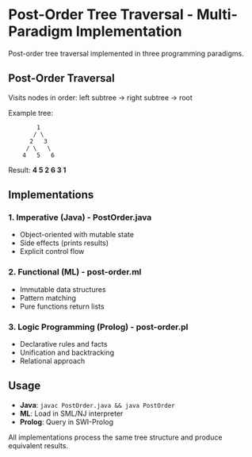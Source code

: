 # Post-Order Tree Traversal - Multi-Paradigm Implementation

Post-order tree traversal implemented in three programming paradigms.

## Post-Order Traversal

Visits nodes in order: left subtree → right subtree → root

Example tree:
```
        1
       / \
      2   3
     / \   \
    4   5   6
```

Result: **4 5 2 6 3 1**

## Implementations

### 1. Imperative (Java) - PostOrder.java
- Object-oriented with mutable state
- Side effects (prints results)
- Explicit control flow

### 2. Functional (ML) - post-order.ml  
- Immutable data structures
- Pattern matching
- Pure functions return lists

### 3. Logic Programming (Prolog) - post-order.pl
- Declarative rules and facts
- Unification and backtracking
- Relational approach

## Usage

- **Java**: `javac PostOrder.java && java PostOrder`
- **ML**: Load in SML/NJ interpreter
- **Prolog**: Query in SWI-Prolog

All implementations process the same tree structure and produce equivalent results.
